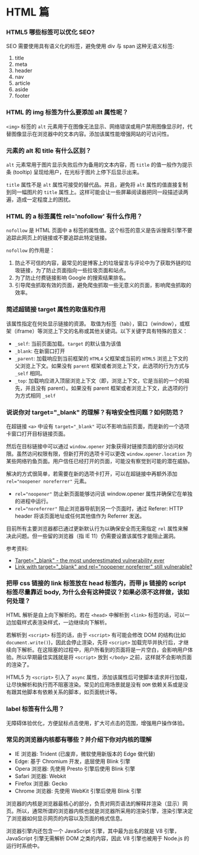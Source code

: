 # HTML 篇

### HTML5 哪些标签可以优化 SEO?

SEO 需要使用具有语义化的标签，避免使用 div 与 span 这种无语义标签:

1. title
2. meta
3. header
4. nav
5. article
6. aside
7. footer

### HTML 的 img 标签为什么要添加 alt 属性呢？

`<img>` 标签的 `alt` 元素用于在图像无法显示、网络错误或用户禁用图像显示时，代替图像显示在浏览器中的文本内容。添加该属性能增强网站的可访问性。

### 元素的 alt 和 title 有什么区别？

`alt` 元素常用于图片显示失败后作为备用的文本内容，而 `title` 的值一般作为提示条 (tooltip) 呈现给用户，在光标于图片上停下后显示出来。

`title` 属性不是 `alt` 属性可接受的替代品。并且，避免将 `alt` 属性的值直接复制到同一幅图片的 `title` 属性上。这样可能会让一些屏幕阅读器把同一段描述读两遍，造成一定程度上的困扰。

### HTML 的 a 标签属性 rel='nofollow' 有什么作用？

`nofollow` 是 HTML 页面中 a 标签的属性值。这个标签的意义是告诉搜索引擎不要追踪此网页上的链接或不要追踪此特定链接。

`nofollow` 的作用是：

1. 防止不可信的内容，最常见的是博客上的垃圾留言与评论中为了获取外链的垃圾链接，为了防止页面指向一些拉圾页面和站点。
2. 为了防止付费链接影响 Google 的搜索结果排名。
3. 引导爬虫抓取有效的页面，避免爬虫抓取一些无意义的页面，影响爬虫抓取的效率。

### 简述超链接 target 属性的取值和作用

该属性指定在何处显示链接的资源。 取值为标签（tab），窗口（window），或框架（iframe）等浏览上下文的名称或其他关键词。以下关键字具有特殊的意义：

- `_self`: 当前页面加载。`target` 的默认值为该值
- `_blank`: 在新窗口打开
- `_parent`: 加载响应到当前框架的 `HTML4` 父框架或当前的 `HTML5` 浏览上下文的父浏览上下文。如果没有 `parent` 框架或者浏览上下文，此选项的行为方式与 `_self` 相同。
- `_top`: 加载响应进入顶层浏览上下文（即，浏览上下文，它是当前的一个的祖先，并且没有 parent）。如果没有 parent 框架或者浏览上下文，此选项的行为方式相同 `_self`

### 说说你对 target="\_blank" 的理解？有啥安全性问题？如何防范？

在超链接 `<a>` 中设有 `target="_blank"` 可以不影响当前页面，而是新的一个选项卡窗口打开目标链接页面。

然后在目标链接中可以通过 `window.opener` 对象获得对链接页面的部分访问权限。虽然访问权限有限，但新打开的选项卡可以更改 `window.opener.location` 为某些网络钓鱼页面。用户信任已经打开的页面，可能没有察觉到可能的潜在威胁。

解决的方式很简单，若需要在新的选项卡打开，可以在超链接中再额外添加 `rel="noopener noreferrer"` 元素。

- `rel="noopener"` 防止新页面能够访问该 window.opener 属性并确保它在单独的进程中运行。
- `rel="noreferrer"` 阻止浏览器导航到另一个页面时，通过 Referer: HTTP header 将该页面地址或任何其他值作为 Referrer 发送。

目前所有主要浏览器都已通过更新默认行为以确保安全而无需指定 `rel` 属性来解决此问题。但一些留的浏览器（指 IE 11）仍需要设置该属性才能阻止漏洞。

参考资料:

- [Target="\_blank" - the most underestimated vulnerability ever](https://www.jitbit.com/alexblog/256-targetblank---the-most-underestimated-vulnerability-ever/)
- [Link with target="\_blank" and rel="noopener noreferrer" still vulnerable?](https://stackoverflow.com/questions/50709625/link-with-target-blank-and-rel-noopener-noreferrer-still-vulnerable)

### 把带 css 链接的 link 标签放在 head 标签内，而带 js 链接的 script 标签尽量靠近 body, 为什么会有这种提议？如果必须不这样做，该如何处理？

HTML 解析是自上向下解析的。若在 `<head>` 中解析到 `<link>` 标签的话，可以一边加载样式表渲染样式，一边继续向下解析。

若解析到 `<script>` 标签的话，由于 `<script>` 有可能会修改 DOM 的结构(比如 `document.write()`)，因此会停止渲染，先将 `<script>` 加载完毕并执行后，才继续向下解析。在这阻塞的过程中，用户所看到的页面将是一片空白，会影响用户体验。所以早期最佳实践就是将 `<script>` 放到 `</body>` 之前，这样就不会影响页面的渲染了。

HTML5 为 `<script>` 引入了 `async` 属性，添加该属性后可使脚本请求并行加载，让尽快解析和执行而不阻塞渲染。常见的应用场景就是没有 `DOM` 依赖关系或是没有跟其他脚本有依赖关系的脚本，如页面统计等。

### label 标签有什么用？

无障碍体验优化，方便鼠标点击使用，扩大可点击的范围，增强用户操作体验。

### 常见的浏览器内核都有哪些？并介绍下你对内核的理解

- IE 浏览器: Trident (已废弃，微软使用新版本的 Edge 做代替)
- Edge: 基于 Chromium 开发，底层使用 Blink 引擎
- Opera 浏览器: 先使用 Presto 引擎后使用 Blink 引擎
- Safari 浏览器: Webkit
- Firefox 浏览器: Gecko
- Chrome 浏览器: 先使用 WebKit 引擎后使用 Blink 引擎

浏览器的内核是浏览器最核心的部分，负责对网页语法的解释并渲染（显示）网页。所以，通常所谓的浏览器内核也就是浏览器所采用的渲染引擎，渲染引擎决定了浏览器如何显示网页的内容以及页面的格式信息。

浏览器引擎内还包含一个 JavaScript 引擎，其中最为出名的就是 V8 引擎，JavaScript 引擎无需解析 DOM 之类的内容，因此 V8 引擎也被用于 Node.js 的运行时系统中。
